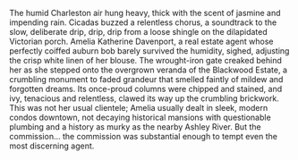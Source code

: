 The humid Charleston air hung heavy, thick with the scent of jasmine and impending rain.  Cicadas buzzed a relentless chorus, a soundtrack to the slow, deliberate drip, drip, drip from a loose shingle on the dilapidated Victorian porch.  Amelia Katherine Davenport, a real estate agent whose perfectly coiffed auburn bob barely survived the humidity, sighed, adjusting the crisp white linen of her blouse.  The wrought-iron gate creaked behind her as she stepped onto the overgrown veranda of the Blackwood Estate, a crumbling monument to faded grandeur that smelled faintly of mildew and forgotten dreams.  Its once-proud columns were chipped and stained, and ivy, tenacious and relentless, clawed its way up the crumbling brickwork.  This was not her usual clientele; Amelia usually dealt in sleek, modern condos downtown, not decaying historical mansions with questionable plumbing and a history as murky as the nearby Ashley River. But the commission… the commission was substantial enough to tempt even the most discerning agent.
